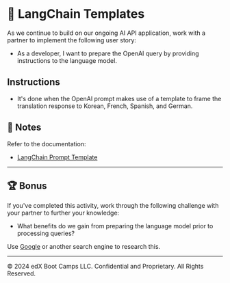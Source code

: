# 📖 LangChain Templates

As we continue to build on our ongoing AI API application, work with a partner to implement the following user story:

* As a developer, I want to prepare the OpenAI query by providing instructions to the language model.

## Instructions

* It's done when the OpenAI prompt makes use of a template to frame the translation response to Korean, French, Spanish, and German.

## 📝 Notes

Refer to the documentation:

* [LangChain Prompt Template](https://js.langchain.com/docs/modules/model_io/prompts/quick_start#what-is-a-prompt-template)

---

## 🏆 Bonus

If you've completed this activity, work through the following challenge with your partner to further your knowledge:

* What benefits do we gain from preparing the language model prior to processing queries?

Use [Google](https://www.google.com) or another search engine to research this.

---
© 2024 edX Boot Camps LLC. Confidential and Proprietary. All Rights Reserved.
